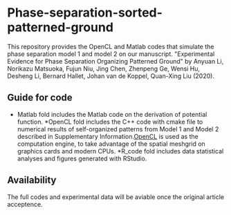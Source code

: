 # Phase-separation-sorted-patterned-ground
This repository provides the OpenCL and Matlab codes that simulate the phase separation model 1 and model 2 on our manuscript. "Experimental Evidence for Phase Separation Organizing Patterned Ground" by Anyuan Li, Norikazu Matsuoka, Fujun Niu, Jing Chen, Zhenpeng Ge, Wensi Hu, Desheng Li, Bernard Hallet, Johan van de Koppel, Quan-Xing Liu (2020).
## Guide for code 
* Matlab fold includes the Matlab code on the derivation of potential function.
*OpenCL fold includes the C++ code with cmake file to numerical results of self-organized patterns from Model 1 and Model 2 described in Supplementary Information.[OpenCL](http://en.wikipedia.org/wiki/OpenCL) is used as the computation engine, to take advantage of the spatial meshgrid on graphics cards and modern CPUs.
*R_code fold includes data statistical analyses and figures generated with RStudio.
## Availability 
The full codes and experimental data will be aviable once the original article acceptence. 
